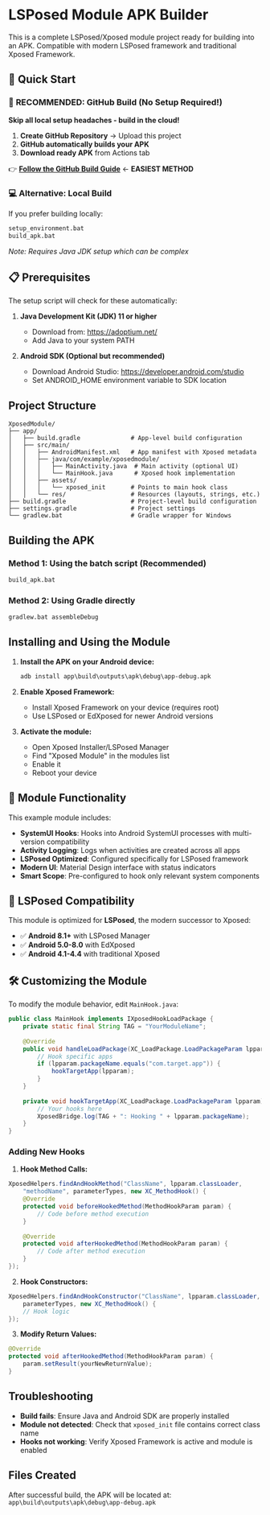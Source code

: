 # LSPosed Module APK Builder

This is a complete LSPosed/Xposed module project ready for building into an APK. Compatible with modern LSPosed framework and traditional Xposed Framework.

## 🚀 Quick Start

### 🌟 **RECOMMENDED: GitHub Build (No Setup Required!)**

**Skip all local setup headaches - build in the cloud!**

1. **Create GitHub Repository** → Upload this project
2. **GitHub automatically builds your APK** 
3. **Download ready APK** from Actions tab

👉 **[Follow the GitHub Build Guide](GITHUB_BUILD_GUIDE.md)** ← **EASIEST METHOD**

### 💻 **Alternative: Local Build**

If you prefer building locally:

```cmd
setup_environment.bat
build_apk.bat
```

*Note: Requires Java JDK setup which can be complex*

## 📋 Prerequisites

The setup script will check for these automatically:

1. **Java Development Kit (JDK) 11 or higher**
   - Download from: https://adoptium.net/
   - Add Java to your system PATH

2. **Android SDK (Optional but recommended)**
   - Download Android Studio: https://developer.android.com/studio
   - Set ANDROID_HOME environment variable to SDK location

## Project Structure

```
XposedModule/
├── app/
│   ├── build.gradle              # App-level build configuration
│   ├── src/main/
│   │   ├── AndroidManifest.xml   # App manifest with Xposed metadata
│   │   ├── java/com/example/xposedmodule/
│   │   │   ├── MainActivity.java  # Main activity (optional UI)
│   │   │   └── MainHook.java      # Xposed hook implementation
│   │   ├── assets/
│   │   │   └── xposed_init       # Points to main hook class
│   │   └── res/                  # Resources (layouts, strings, etc.)
├── build.gradle                  # Project-level build configuration
├── settings.gradle               # Project settings
└── gradlew.bat                   # Gradle wrapper for Windows
```

## Building the APK

### Method 1: Using the batch script (Recommended)
```cmd
build_apk.bat
```

### Method 2: Using Gradle directly
```cmd
gradlew.bat assembleDebug
```

## Installing and Using the Module

1. **Install the APK on your Android device:**
   ```cmd
   adb install app\build\outputs\apk\debug\app-debug.apk
   ```

2. **Enable Xposed Framework:**
   - Install Xposed Framework on your device (requires root)
   - Use LSPosed or EdXposed for newer Android versions

3. **Activate the module:**
   - Open Xposed Installer/LSPosed Manager
   - Find "Xposed Module" in the modules list
   - Enable it
   - Reboot your device

## 🔧 Module Functionality

This example module includes:

- **SystemUI Hooks**: Hooks into Android SystemUI processes with multi-version compatibility
- **Activity Logging**: Logs when activities are created across all apps
- **LSPosed Optimized**: Configured specifically for LSPosed framework
- **Modern UI**: Material Design interface with status indicators
- **Smart Scope**: Pre-configured to hook only relevant system components

## 🎯 LSPosed Compatibility

This module is optimized for **LSPosed**, the modern successor to Xposed:

- ✅ **Android 8.1+** with LSPosed Manager
- ✅ **Android 5.0-8.0** with EdXposed  
- ✅ **Android 4.1-4.4** with traditional Xposed

## 🛠 Customizing the Module

To modify the module behavior, edit `MainHook.java`:

```java
public class MainHook implements IXposedHookLoadPackage {
    private static final String TAG = "YourModuleName";
    
    @Override
    public void handleLoadPackage(XC_LoadPackage.LoadPackageParam lpparam) {
        // Hook specific apps
        if (lpparam.packageName.equals("com.target.app")) {
            hookTargetApp(lpparam);
        }
    }
    
    private void hookTargetApp(XC_LoadPackage.LoadPackageParam lpparam) {
        // Your hooks here
        XposedBridge.log(TAG + ": Hooking " + lpparam.packageName);
    }
}
```

### Adding New Hooks

1. **Hook Method Calls:**
```java
XposedHelpers.findAndHookMethod("ClassName", lpparam.classLoader, 
    "methodName", parameterTypes, new XC_MethodHook() {
    @Override
    protected void beforeHookedMethod(MethodHookParam param) {
        // Code before method execution
    }
    
    @Override
    protected void afterHookedMethod(MethodHookParam param) {
        // Code after method execution
    }
});
```

2. **Hook Constructors:**
```java
XposedHelpers.findAndHookConstructor("ClassName", lpparam.classLoader,
    parameterTypes, new XC_MethodHook() {
    // Hook logic
});
```

3. **Modify Return Values:**
```java
@Override
protected void afterHookedMethod(MethodHookParam param) {
    param.setResult(yourNewReturnValue);
}
```

## Troubleshooting

- **Build fails**: Ensure Java and Android SDK are properly installed
- **Module not detected**: Check that `xposed_init` file contains correct class name
- **Hooks not working**: Verify Xposed Framework is active and module is enabled

## Files Created

After successful build, the APK will be located at:
`app\build\outputs\apk\debug\app-debug.apk`
